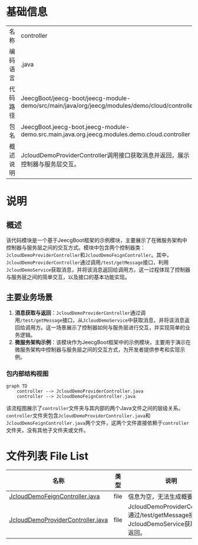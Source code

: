 # 基础信息

|      |      |
|------|------|
| 名称 | controller |
| 编码语言 | .java |
| 代码路径 | JeecgBoot/jeecg-boot/jeecg-module-demo/src/main/java/org/jeecg/modules/demo/cloud/controller |
| 包名 | JeecgBoot.jeecg-boot.jeecg-module-demo.src.main.java.org.jeecg.modules.demo.cloud.controller |
| 概述说明 | JcloudDemoProviderController调用接口获取消息并返回，展示控制器与服务层交互。 |

# 说明

## 概述
该代码模块是一个基于JeecgBoot框架的示例模块，主要展示了在微服务架构中控制器与服务层之间的交互方式。模块中包含两个控制器类：`JcloudDemoProviderController`和`JcloudDemoFeignController`。其中，`JcloudDemoProviderController`通过调用`/test/getMessage`接口，利用`JcloudDemoService`获取消息，并将该消息返回给调用方。这一过程体现了控制器与服务层之间的简单交互，以及接口的基本功能实现。

## 主要业务场景
1. **消息获取与返回**：`JcloudDemoProviderController`通过调用`/test/getMessage`接口，从`JcloudDemoService`中获取消息，并将该消息返回给调用方。这一场景展示了控制器如何与服务层进行交互，并实现简单的业务逻辑。
2. **微服务架构示例**：该模块作为JeecgBoot框架中的示例模块，主要用于演示在微服务架构中控制器与服务层之间的交互方式，为开发者提供参考和实现示例。


### 包内部结构视图

```mermaid
graph TD
    controller --> JcloudDemoProviderController.java
    controller --> JcloudDemoFeignController.java
```

该流程图展示了`controller`文件夹与其内部的两个Java文件之间的层级关系。`controller`文件夹包含`JcloudDemoProviderController.java`和`JcloudDemoFeignController.java`两个文件，这两个文件直接依赖于`controller`文件夹，没有其他子文件夹或文件。

# 文件列表 File List

| 名称   | 类型  | 说明 |
|-------|------|-------------|
| [JcloudDemoFeignController.java](JcloudDemoFeignController.md) | file | 信息为空，无法生成概要描述。 |
| [JcloudDemoProviderController.java](JcloudDemoProviderController.md) | file | JcloudDemoProviderController通过/test/getMessage接口调用JcloudDemoService获取消息并返回。 |


